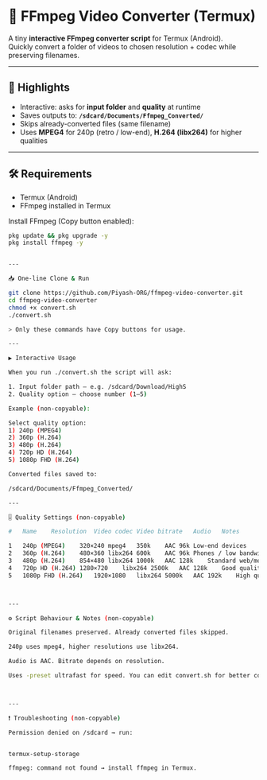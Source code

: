 # 🎥 FFmpeg Video Converter (Termux)

A tiny **interactive FFmpeg converter script** for Termux (Android).  
Quickly convert a folder of videos to chosen resolution + codec while preserving filenames.

---

## 🚀 Highlights
- Interactive: asks for **input folder** and **quality** at runtime  
- Saves outputs to: **`/sdcard/Documents/Ffmpeg_Converted/`**  
- Skips already-converted files (same filename)  
- Uses **MPEG4** for 240p (retro / low-end), **H.264 (libx264)** for higher qualities  

---

## 🛠 Requirements
- Termux (Android)
- FFmpeg installed in Termux

Install FFmpeg (Copy button enabled):
```bash
pkg update && pkg upgrade -y
pkg install ffmpeg -y


---

📥 One-line Clone & Run

git clone https://github.com/Piyash-ORG/ffmpeg-video-converter.git
cd ffmpeg-video-converter
chmod +x convert.sh
./convert.sh

> Only these commands have Copy buttons for usage.

---

▶️ Interactive Usage

When you run ./convert.sh the script will ask:

1. Input folder path — e.g. /sdcard/Download/HighS  
2. Quality option — choose number (1–5)

Example (non-copyable):

Select quality option:
1) 240p (MPEG4)
2) 360p (H.264)
3) 480p (H.264)
4) 720p HD (H.264)
5) 1080p FHD (H.264)

Converted files saved to:

/sdcard/Documents/Ffmpeg_Converted/

---

🎚 Quality Settings (non-copyable)

#	Name	Resolution	Video codec	Video bitrate	Audio	Notes

1	240p (MPEG4)	320×240	mpeg4	350k	AAC 96k	Low-end devices
2	360p (H.264)	480×360	libx264	600k	AAC 96k	Phones / low bandwidth
3	480p (H.264)	854×480	libx264	1000k	AAC 128k	Standard web/mobile
4	720p HD (H.264)	1280×720	libx264	2500k	AAC 128k	Good quality
5	1080p FHD (H.264)	1920×1080	libx264	5000k	AAC 192k	High quality FHD



---

⚙️ Script Behaviour & Notes (non-copyable)

Original filenames preserved. Already converted files skipped.

240p uses mpeg4, higher resolutions use libx264.

Audio is AAC. Bitrate depends on resolution.

Uses -preset ultrafast for speed. You can edit convert.sh for better compression (-preset medium) or CRF-based control.



---

❗ Troubleshooting (non-copyable)

Permission denied on /sdcard → run:


termux-setup-storage

ffmpeg: command not found → install ffmpeg in Termux.


